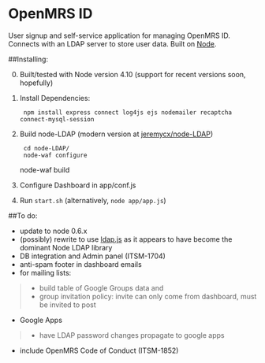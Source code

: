 OpenMRS ID 
=========

User signup and self-service application for managing OpenMRS ID. Connects with an LDAP server to store user data. Built on [Node](https://github.com/joyent/node).

##Installing:

0. Built/tested with Node version 4.10 (support for recent versions soon, hopefully)

1. Install Dependencies:

        npm install express connect log4js ejs nodemailer recaptcha connect-mysql-session

2. Build node-LDAP (modern version at [jeremycx/node-LDAP](https://github.com/jeremycx/node-LDAP))

        cd node-LDAP/
        node-waf configure
	node-waf build

3. Configure Dashboard in app/conf.js

4. Run `start.sh` (alternatively, `node app/app.js`)

##To do:
- update to node 0.6.x
- (possibly) rewrite to use [ldap.js](https://github.com/mcavage/node-ldapjs) as it appears to have become the dominant Node LDAP library
- DB integration and Admin panel (ITSM-1704)
- anti-spam footer in dashboard emails
- for mailing lists:

>- build table of Google Groups data and 
>- group invitation policy: invite can only come from dashboard, must be invited to post

- Google Apps

>- have LDAP password changes propagate to google apps

- include OpenMRS Code of Conduct (ITSM-1852)
